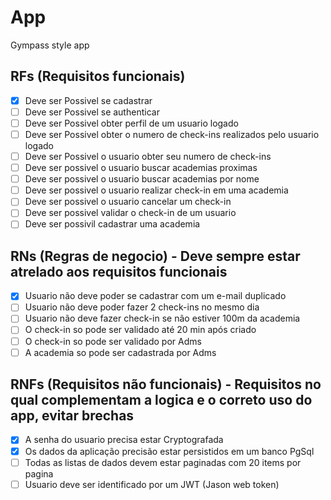 # App

Gympass style app

## RFs (Requisitos funcionais)
  - [x] Deve ser Possivel se cadastrar
  - [ ] Deve ser Possivel se authenticar
  - [ ] Deve ser Possivel obter perfil de um usuario logado
  - [ ] Deve ser Possivel obter o numero de check-ins realizados pelo usuario logado
  - [ ] Deve ser Possivel o usuario obter seu numero de check-ins
  - [ ] Deve ser possivel o usuario buscar academias proximas
  - [ ] Deve ser possivel o usuario buscar academias por nome
  - [ ] Deve ser possivel o usuario realizar check-in em uma academia
  - [ ] Deve ser possivel o usuario cancelar um check-in
  - [ ] Deve ser possivel validar o check-in de um usuario
  - [ ] Deve ser possivil cadastrar uma academia

## RNs (Regras de negocio) - Deve sempre estar atrelado aos requisitos funcionais
  - [x] Usuario não deve poder se cadastrar com um e-mail duplicado
  - [ ] Usuario não deve poder fazer 2 check-ins no mesmo dia
  - [ ] Usuario não deve fazer check-in se não estiver 100m da academia
  - [ ] O check-in so pode ser validado até 20 min após criado
  - [ ] O check-in so pode ser validado por Adms
  - [ ] A academia so pode ser cadastrada por Adms

## RNFs (Requisitos não funcionais) - Requisitos no qual complementam a logica e o correto uso do app, evitar brechas
  - [x] A senha do usuario precisa estar Cryptografada
  - [x] Os dados da aplicação precisão estar persistidos em um banco PgSql
  - [ ] Todas as listas de dados devem estar paginadas com 20 items por pagina
  - [ ] Usuario deve ser identificado por um JWT (Jason web token)
